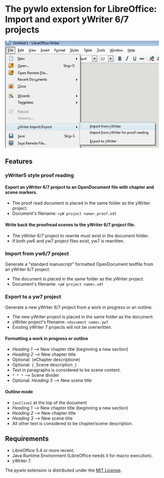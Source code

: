 # The pywlo extension for LibreOffice: Import and export yWriter 6/7 projects 

![Screenshot: Menu in LibreOffice](https://raw.githubusercontent.com/peter88213/pywlo/master/docs/Screenshots/lo_menu.png)

## Features

### yWriter5 style proof reading

#### Export an yWriter 6/7 project to an OpenDocument file with chapter and scene markers. 

* The proof read document is placed in the same folder as the yWriter project.
* Document's filename: `<yW project name>_proof.odt`

#### Write back the proofread scenes to the yWriter 6/7 project file.

* The yWriter 6/7 project to rewrite must exist in the document folder.
* If both yw6 and yw7 project files exist, yw7 is rewritten. 

### Import from yw6/7 project 

Generate a "standard manuscript" formatted OpenDocument textfile from an yWriter 6/7 project.

* The document is placed in the same folder as the yWriter project.
* Document's filename: `<yW project name>.odt`


### Export to a yw7 project 

Generate a new yWriter 6/7 project from a work in progress or an outline.

* The new yWriter project is placed in the same folder as the document.
* yWriter project's filename: `<document name>.yw7`
* Existing yWriter 7 projects will not be overwritten.


#### Formatting a work in progress or outline

* _Heading 1_  -->  New chapter title (beginning a new section)
* _Heading 2_  -->  New chapter title
* Optional: `{#`Chapter description`#}` 
* Optional: `{_`Scene description`_}`
* Text in paragraphs is considered to be scene content.
* `* * *`  -->  Scene divider
* Optional: _Heading 3_  -->  New scene title

#### Outline mode

* `{outline}` at the top of the document
* _Heading 1_  -->  New chapter title (beginning a new section)
* _Heading 2_  -->  New chapter title
* _Heading 3_  -->  New scene title
* All other text is considered to be chapter/scene description.
 
## Requirements

* LibreOffice 5.4 or more recent.
* Java Runtime Environment (LibreOffice needs it for macro execution).
* yWriter 7. 

The  _pywlo_  extension is distributed under the [MIT License](http://www.opensource.org/licenses/mit-license.php).
